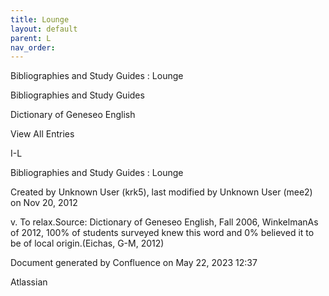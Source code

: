 ```yaml
---
title: Lounge
layout: default
parent: L
nav_order:
---
```


Bibliographies and Study Guides : Lounge

Bibliographies and Study Guides

Dictionary of Geneseo English

View All Entries

I-L

Bibliographies and Study Guides : Lounge

Created by  Unknown User (krk5), last modified by  Unknown User (mee2) on Nov 20, 2012

v. To relax.Source: Dictionary of Geneseo English, Fall 2006, WinkelmanAs of 2012, 100% of students surveyed knew this word and 0% believed it to be of local origin.(Eichas, G-M, 2012) 

Document generated by Confluence on May 22, 2023 12:37

Atlassian

